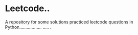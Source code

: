 # Leetcode..
A repository for some solutions practiced leetcode questions in Python.................. .....
.
